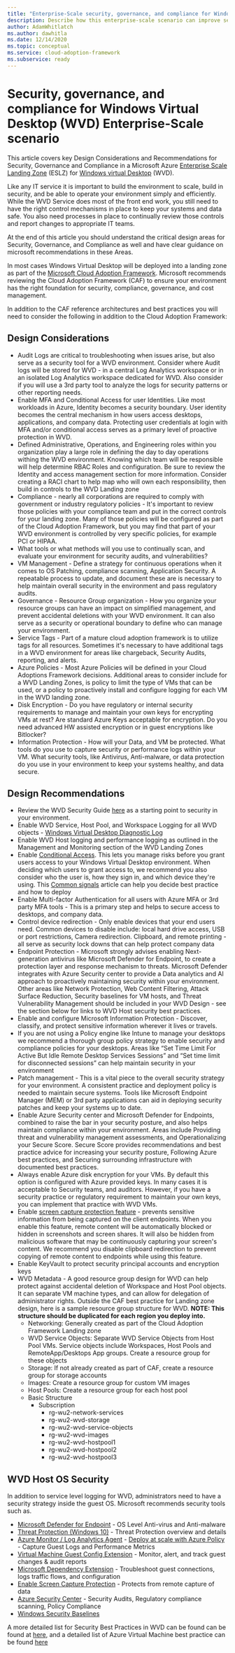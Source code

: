 ```yaml
---
title: "Enterprise-Scale security, governance, and compliance for Windows Virtual Desktop"
description: Describe how this enterprise-scale scenario can improve security, governance, and compliance of <Insert Scenario Name>
author: AdamWhitlatch
ms.author: dawhitla
ms.date: 12/14/2020
ms.topic: conceptual
ms.service: cloud-adoption-framework
ms.subservice: ready
---
```

 


# Security, governance, and compliance for Windows Virtual Desktop (WVD) Enterprise-Scale scenario

This article covers key Design Considerations and Recommendations for Security, Governance and Compliance in a Microsoft Azure [Enterprise Scale Landing Zone](https://docs.microsoft.com/en-us/azure/cloud-adoption-framework/ready/enterprise-scale/architecture) (ESLZ) for [Windows virtual Desktop](https://docs.microsoft.com/en-us/azure/virtual-desktop/overview) (WVD). 

Like any IT service it is important to build the environment to scale, build in security, and be able to operate your environment simply and efficiently. While the WVD Service does most of the front end work, you still need to have the right control mechanisms in place to keep your systems and data safe. You also need processes in place to continually review those controls and report changes to appropriate IT teams. 

At the end of this article you should understand the critical design areas for Security, Governance, and Compliance as well and have clear guidance on microsoft recommendations in these Areas.

In most cases Windows Virtual Desktop will be deployed into a landing zone as part of the [Microsoft Cloud Adoption Framework](https://docs.microsoft.com/azure/cloud-adoption-framework/overview). Microsoft recommends reviewing the Cloud Adoption Framework (CAF) to ensure your environment has the right foundation for security, compliance, governance, and cost management.

In addition to the CAF reference architectures and best practices you will need to consider the following in addition to the Cloud Adoption Framework:

## **Design Considerations**

- Audit Logs are critical to troubleshooting when issues arise, but also serve as a security tool for a WVD environment. Consider where Audit logs will be stored for WVD - in a central Log Analytics workspace or in an isolated Log Analytics workspace dedicated for WVD. Also consider if you will use a 3rd party tool to analyze the logs for security patterns or other reporting needs.  
- Enable MFA and Conditional Access for user Identities. Like most workloads in Azure, Identity becomes a security boundary. User identity becomes the central mechanism in how users access desktops, applications, and company data. Protecting user credentials at login with MFA and/or conditional access serves as a primary level of proactive protection in WVD.  
- Defined Administrative, Operations, and Engineering roles within you organization play a large role in defining the day to day operations withing the WVD environment. Knowing which team will be responsible will help determine RBAC Roles and configuration. Be sure to review the Identity and access management section for more information. Consider creating a RACI chart to help map who will own each responsibility, then build in controls to the WVD Landing zone
- Compliance - nearly all corporations are required to comply with government or industry regulatory policies - It's important to review those policies with your compliance team and put in the correct controls for your landing zone. Many of those policies will be configured as part of the Cloud Adoption Framework, but you may find that part of your WVD environment is controlled by very specific policies, for example PCI or HIPAA. 
- What tools or what methods will you use to continually scan, and evaluate your environment for security audits, and vulnerabilities? 
- VM Management - Define a strategy for continuous operations when it comes to OS Patching, compliance scanning, Application Security. A repeatable process to update, and document these are is necessary  to help maintain overall security in the environment and pass regulatory audits.  
- Governance - Resource Group organization - How you organize your resource groups can have an impact on simplified management, and prevent accidental deletions with your WVD environment. It can also serve as a security or operational boundary to define who can manage your environment.
- Service Tags - Part of a mature cloud adoption framework is to utilize tags for all resources. Sometimes it's necessary to have additional tags in a WVD environment for areas like chargeback, Security Audits, reporting, and alerts.  
- Azure Policies - Most Azure Policies will be defined in your Cloud Adoptions Framework decisions. Additional areas to consider include for a WVD Landing Zones, is policy to limit the type of VMs that can be used, or a policy to proactively install and configure logging for each VM in the WVD landing zone.
- Disk Encryption - Do you have regulatory or internal security requirements to manage and maintain your own keys for encrypting VMs at rest? Are standard Azure Keys acceptable for encryption. Do you need advanced HW assisted encryption or in guest encryptions like Bitlocker? 
- Information Protection - How will your Data, and VM be protected. What tools do you use to capture security or performance logs within your VM. What security tools, like Antivirus, Anti-malware, or data protection do you use in your environment to keep your systems healthy, and data secure.

## **Design Recommendations**

- Review the WVD Security Guide [here](https://docs.microsoft.com/azure/virtual-desktop/security-guide) as a starting point to security in your environment. 
- Enable WVD Service, Host Pool, and Workspace Logging for all WVD objects - [Windows Virtual Desktop Diagnostic Log](https://docs.microsoft.com/azure/virtual-desktop/diagnostics-log-analytics)
- Enable WVD Host logging and performance logging as outlined in the Management and Monitoring section of the WVD Landing Zones
- Enable [Conditional Access](https://docs.microsoft.com/en-us/azure/active-directory/conditional-access/overview). This lets you manage risks before you grant users access to your Windows Virtual Desktop environment. When deciding which users to grant access to, we recommend you also consider who the user is, how they sign in, and which device they're using. This [Common signals](https://docs.microsoft.com/azure/active-directory/conditional-access/overview#common-signals) article can help you decide best practice and how to deploy
- Enable Multi-factor Authentication for all users with Azure MFA or 3rd party MFA tools - This is a primary step and helps to secure access to desktops, and company data. 
- Control device redirection - Only enable devices that your end users need. Common devices to disable include: local hard drive access, USB or port restrictions, Camera redirection. Clipboard, and remote printing - all serve as security lock downs that can help protect company data
- Endpoint Protection - Microsoft strongly advises enabling Next-generation antivirus like Microsoft Defender for Endpoint, to create a protection layer and response mechanism to threats. Microsoft Defender integrates with Azure Security center to provide a Data analytics and AI approach to proactively maintaining security within your environment. Other areas like Network Protection, Web Content Filtering, Attack Surface Reduction, Security baselines for VM hosts, and Threat Vulnerability Management should be included in your WVD Design - see the section below for links to WVD Host security best practices.
- Enable and configure Microsoft Information Protection - Discover, classify, and protect sensitive information wherever it lives or travels.
- If you are not using a Policy engine like Intune to manage your desktops we recommend a thorough group policy strategy to enable security and compliance policies for your desktops. Areas like “Set Time Limit For Active But Idle Remote Desktop Services Sessions” and “Set time limit for disconnected sessions” can help maintain security in your environment
- Patch management - This is a vital piece to the overall security strategy for your environment. A consistent practice and deployment policy is needed to maintain secure systems. Tools like Microsoft Endpoint Manager (MEM) or 3rd party applications can aid in deploying security patches and keep your systems up to date.
- Enable Azure Security center and Microsoft Defender for Endpoints, combined to raise the bar in your security posture, and also helps maintain compliance within your environment. Areas include Providing threat and vulnerability management assessments, and Operationalizing your Secure Score. Secure Score provides recommendations and best practice advice for increasing your security posture, Following Azure best practices, and Securing surrounding infrastructure with documented best practices. 
- Always enable Azure disk encryption for your VMs.  By default this option is configured with Azure provided keys. In many cases it is acceptable to Security teams, and auditors. However, if you have a security practice or regulatory requirement to maintain your own keys, you can implement that practice with WVD VMs.   
- Enable [screen capture protection feature](https://docs.microsoft.com/azure/virtual-desktop/security-guide#session-host-security-best-practices) - prevents sensitive information from being captured on the client endpoints. When you enable this feature, remote content will be automatically blocked or hidden in screenshots and screen shares. It will also be hidden from malicious software that may be continuously capturing your screen's content. We recommend you disable clipboard redirection to prevent copying of remote content to endpoints while using this feature.
- Enable KeyVault to protect security principal accounts and encryption keys
- WVD Metadata - A good resource group design for WVD can help protect against accidental deletion of Workspace and Host Pool objects. It can separate VM machine types, and can allow for delegation of administrator rights. Outside the CAF best practice for Landing zone design, here is a sample resource group structure for WVD.   **NOTE:  This structure should be duplicated for each region you deploy into.**
    - Networking:  Generally created as part of the Cloud Adoption Framework Landing zone
    - WVD Service Objects:  Separate WVD Service Objects from Host Pool VMs.  Service objects include Workspaces, Host Pools and RemoteApp/Desktops App groups. Create a resource group for these objects
    - Storage:  If not already created as part of CAF, create a resource group for storage accounts
    - Images:  Create a resource group for custom VM images
    - Host Pools:  Create a resource group for each host pool
    - Basic Structure
        - Subscription
            - rg-wu2-network-services
            - rg-wu2-wvd-storage
            - rg-wu2-wvd-service-objects
            - rg-wu2-wvd-images
            - rg-wu2-wvd-hostpool1
            - rg-wu2-wvd-hostpool2
            - rg-wu2-wvd-hostpool3

 
            
## **WVD Host OS Security**

In addition to service level logging for WVD, administrators need to have a security strategy inside the guest OS. Microsoft recommends security tools such as.  

- [Microsoft Defender for Endpoint](https://docs.microsoft.com/en-us/windows/security/threat-protection/microsoft-defender-antivirus/deployment-vdi-microsoft-defender-antivirus) - OS Level Anti-virus and Anti-malware
- [Threat Protection (Windows 10)](https://docs.microsoft.com/en-us/windows/security/threat-protection/) - Threat Protection overview and details
- [Azure Monitor  / Log Analytics Agent](https://docs.microsoft.com/en-us/azure/azure-monitor/deploy)   - [Deploy at scale with Azure Policy](https://docs.microsoft.com/en-us/azure/azure-monitor/deploy-scale) - Capture Guest Logs and Performance Metrics
- [Virtual Machine Guest Config Extension](https://docs.microsoft.com/en-us/azure/governance/policy/concepts/guest-configuration#enable-guest-configuration) - Monitor, alert, and track guest changes & audit reports
- [Microsoft Dependency Extension](https://docs.microsoft.com/en-us/azure/virtual-machines/extensions/agent-dependency-windows) - Troubleshoot guest connections, logs traffic flows, and configuration
- [Enable Screen Capture Protection](https://docs.microsoft.com/en-us/azure/virtual-desktop/security-guide#:~:text=Azure%20security%20best%20practices.%20Windows%20Virtual%20Desktop%20is,Virtual%20Desktop%20fits%20into%20your%20larger%20Azure%20ecosystem) - Protects from remote capture of data
- [Azure Security Center](https://docs.microsoft.com/en-us/azure/security-center/security-center-services?tabs=features-windows) - Security Audits, Regulatory compliance scanning, Policy Compliance
- [Windows Security Baselines](https://docs.microsoft.com/en-us/windows/security/threat-protection/windows-security-baselines)

A more detailed list for Security Best Practices in WVD can be found can be found at [here](https://docs.microsoft.com/en-us/azure/virtual-desktop/security-guide#session-host-security-best-practices), and a detailed list of Azure Virtual Machine best practice can be found [here](https://docs.microsoft.com/en-us/azure/virtual-machines/security-recommendations)
